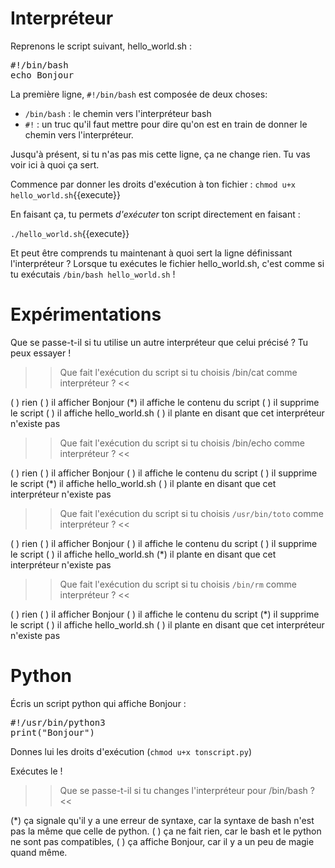# Interpréteur

Reprenons le script suivant, hello_world.sh :

<pre class="file" data-filename="hello_world.sh" data-target="replace">
#!/bin/bash
echo Bonjour
</pre>

La première ligne, `#!/bin/bash` est composée de deux choses:
* `/bin/bash` : le chemin vers l'interpréteur bash
* `#!` : un truc qu'il faut mettre pour dire qu'on est en train de donner le chemin vers l'interpréteur.

Jusqu'à présent, si tu n'as pas mis cette ligne, ça ne change rien.
Tu vas voir ici à quoi ça sert.

Commence par donner les droits d'exécution à ton fichier :
`chmod u+x hello_world.sh`{{execute}}

En faisant ça, tu permets *d'exécuter* ton script directement en faisant :

`./hello_world.sh`{{execute}}

Et peut être comprends tu maintenant à quoi sert la ligne définissant l'interpréteur ?
Lorsque tu exécutes le fichier hello_world.sh, c'est comme si tu exécutais `/bin/bash hello_world.sh` !

# Expérimentations

Que se passe-t-il si tu utilise un autre interpréteur que celui précisé ? Tu peux essayer !

>> Que fait l'exécution du script si tu choisis /bin/cat comme interpréteur ? <<

( ) rien
( ) il afficher Bonjour
(*) il affiche le contenu du script
( ) il supprime le script
( ) il affiche hello_world.sh
( ) il plante en disant que cet interpréteur n'existe pas

>> Que fait l'exécution du script si tu choisis /bin/echo comme interpréteur ? <<

( ) rien
( ) il afficher Bonjour
( ) il affiche le contenu du script
( ) il supprime le script
(*) il affiche hello_world.sh
( ) il plante en disant que cet interpréteur n'existe pas

>> Que fait l'exécution du script si tu choisis `/usr/bin/toto` comme interpréteur ? <<

( ) rien
( ) il afficher Bonjour
( ) il affiche le contenu du script
( ) il supprime le script
( ) il affiche hello_world.sh
(*) il plante en disant que cet interpréteur n'existe pas

>> Que fait l'exécution du script si tu choisis `/bin/rm` comme interpréteur ? <<

( ) rien
( ) il afficher Bonjour
( ) il affiche le contenu du script
(*) il supprime le script
( ) il affiche hello_world.sh
( ) il plante en disant que cet interpréteur n'existe pas


# Python

Écris un script python qui affiche Bonjour :

<pre class="python">
#!/usr/bin/python3
print("Bonjour")
</pre>

Donnes lui les droits d'exécution (`chmod u+x tonscript.py`)

Exécutes le !

>> Que se passe-t-il si tu changes l'interpréteur pour /bin/bash ? <<

(*) ça signale qu'il y a une erreur de syntaxe, car la syntaxe de bash n'est pas la même que celle de python.
( ) ça ne fait rien, car le bash et le python ne sont pas compatibles,
( ) ça affiche Bonjour, car il y a un peu de magie quand même.
